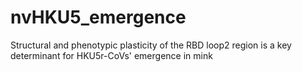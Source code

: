 # nvHKU5_emergence
Structural and phenotypic plasticity of the RBD loop2 region is a key determinant for HKU5r-CoVs' emergence in mink

